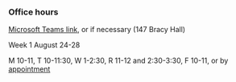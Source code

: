 ### Office hours

<a href="https://teams.microsoft.com/l/meetup-join/19%3ameeting_YThkYTdmODctM2ZiOS00MThkLWJjMGEtYzc0NTIxMWRjNWJi%40thread.v2/0?context=%7b%22Tid%22%3a%221c60af7a-ceae-4c39-b574-45d284c025d3%22%2c%22Oid%22%3a%2292f5a7b9-c0d4-4ef3-b8ac-684c5dded0ed%22%7d" target="_blank" rel="noopener">Microsoft Teams link</a>, or if necessary (147 Bracy Hall)

Week 1 August 24-28

M 10-11, T 10-11:30, W 1-2:30, R 11-12 and 2:30-3:30, F 10-11, or by [appointment](dwyerry@mountunion.edu)